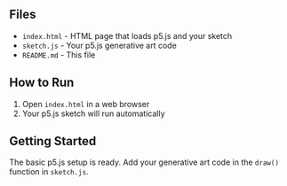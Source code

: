 

## Files

- `index.html` - HTML page that loads p5.js and your sketch
- `sketch.js` - Your p5.js generative art code
- `README.md` - This file

## How to Run

1. Open `index.html` in a web browser
2. Your p5.js sketch will run automatically

## Getting Started

The basic p5.js setup is ready. Add your generative art code in the `draw()` function in `sketch.js`.
